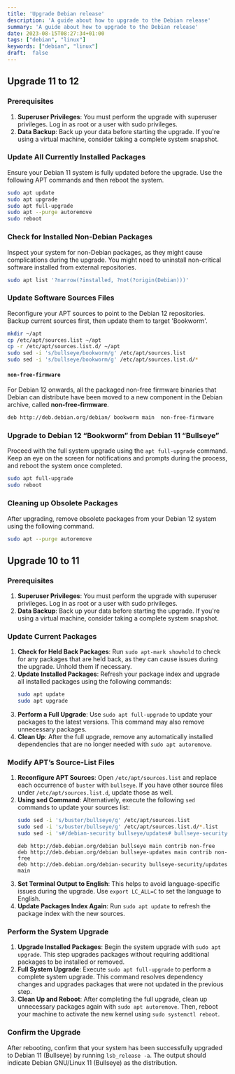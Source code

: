 ```yaml
---
title: 'Upgrade Debian release'
description: 'A guide about how to upgrade to the Debian release'
summary: 'A guide about how to upgrade to the Debian release'
date: 2023-08-15T08:27:34+01:00
tags: ["debian", "linux"]
keywords: ["debian", "linux"]
draft:  false
---
```


## Upgrade 11 to 12

### Prerequisites

1. **Superuser Privileges**: You must perform the upgrade with superuser privileges. Log in as root or a user with sudo privileges.
2. **Data Backup**: Back up your data before starting the upgrade. If you're using a virtual machine, consider taking a complete system snapshot.

### Update All Currently Installed Packages

Ensure your Debian 11 system is fully updated before the upgrade. Use the following APT commands and then reboot the system.

```bash
sudo apt update
sudo apt upgrade
sudo apt full-upgrade
sudo apt --purge autoremove
sudo reboot
```

### Check for Installed Non-Debian Packages

Inspect your system for non-Debian packages, as they might cause complications during the upgrade. You might need to uninstall non-critical software installed from external repositories.

```bash
sudo apt list '?narrow(?installed, ?not(?origin(Debian)))'
```

### Update Software Sources Files

Reconfigure your APT sources to point to the Debian 12 repositories. Backup current sources first, then update them to target 'Bookworm'.

```bash
mkdir ~/apt
cp /etc/apt/sources.list ~/apt
cp -r /etc/apt/sources.list.d/ ~/apt
sudo sed -i 's/bullseye/bookworm/g' /etc/apt/sources.list
sudo sed -i 's/bullseye/bookworm/g' /etc/apt/sources.list.d/*
```


#### `non-free-firmware`

For Debian 12 onwards, all the packaged non-free firmware binaries that Debian can distribute have been moved to a new component in the Debian archive, called **non-free-firmware**.

```bash
deb http://deb.debian.org/debian/ bookworm main  non-free-firmware
```

### Upgrade to Debian 12 “Bookworm” from Debian 11 “Bullseye”

Proceed with the full system upgrade using the `apt full-upgrade` command. Keep an eye on the screen for notifications and prompts during the process, and reboot the system once completed.

```bash
sudo apt full-upgrade
sudo reboot
```

### Cleaning up Obsolete Packages

After upgrading, remove obsolete packages from your Debian 12 system using the following command.

```bash
sudo apt --purge autoremove
```

## Upgrade 10 to 11

### Prerequisites

1. **Superuser Privileges**: You must perform the upgrade with superuser privileges. Log in as root or a user with sudo privileges.
2. **Data Backup**: Back up your data before starting the upgrade. If you're using a virtual machine, consider taking a complete system snapshot.

### Update Current Packages

1. **Check for Held Back Packages**: Run `sudo apt-mark showhold` to check for any packages that are held back, as they can cause issues during the upgrade. Unhold them if necessary.
2. **Update Installed Packages**: Refresh your package index and upgrade all installed packages using the following commands:
   ```bash
   sudo apt update
   sudo apt upgrade
   ```
3. **Perform a Full Upgrade**: Use `sudo apt full-upgrade` to update your packages to the latest versions. This command may also remove unnecessary packages.
4. **Clean Up**: After the full upgrade, remove any automatically installed dependencies that are no longer needed with `sudo apt autoremove`.

### Modify APT’s Source-List Files

1. **Reconfigure APT Sources**: Open `/etc/apt/sources.list` and replace each occurrence of `buster` with `bullseye`. If you have other source files under `/etc/apt/sources.list.d`, update those as well.
2. **Using sed Command**: Alternatively, execute the following `sed` commands to update your sources list:
   ```bash
   sudo sed -i 's/buster/bullseye/g' /etc/apt/sources.list
   sudo sed -i 's/buster/bullseye/g' /etc/apt/sources.list.d/*.list
   sudo sed -i 's#/debian-security bullseye/updates# bullseye-security#g' /etc/apt/sources.list
   ```
   ```shell
   deb http://deb.debian.org/debian bullseye main contrib non-free
   deb http://deb.debian.org/debian bullseye-updates main contrib non-free
   deb http://deb.debian.org/debian-security bullseye-security/updates main
   ```
3. **Set Terminal Output to English**: This helps to avoid language-specific issues during the upgrade. Use `export LC_ALL=C` to set the language to English.
4. **Update Packages Index Again**: Run `sudo apt update` to refresh the package index with the new sources.


### Perform the System Upgrade

1. **Upgrade Installed Packages**: Begin the system upgrade with `sudo apt upgrade`. This step upgrades packages without requiring additional packages to be installed or removed.
2. **Full System Upgrade**: Execute `sudo apt full-upgrade` to perform a complete system upgrade. This command resolves dependency changes and upgrades packages that were not updated in the previous step.
3. **Clean Up and Reboot**: After completing the full upgrade, clean up unnecessary packages again with `sudo apt autoremove`. Then, reboot your machine to activate the new kernel using `sudo systemctl reboot`.

### Confirm the Upgrade

After rebooting, confirm that your system has been successfully upgraded to Debian 11 (Bullseye) by running `lsb_release -a`. The output should indicate Debian GNU/Linux 11 (Bullseye) as the distribution.